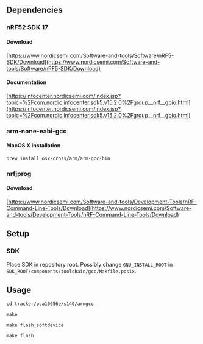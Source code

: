 ## Dependencies
### nRF52 SDK 17
#### Download
[https://www.nordicsemi.com/Software-and-tools/Software/nRF5-SDK/Download](https://www.nordicsemi.com/Software-and-tools/Software/nRF5-SDK/Download)
#### Documentation
[https://infocenter.nordicsemi.com/index.jsp?topic=%2Fcom.nordic.infocenter.sdk5.v15.2.0%2Fgroup__nrf__gpio.html](https://infocenter.nordicsemi.com/index.jsp?topic=%2Fcom.nordic.infocenter.sdk5.v15.2.0%2Fgroup__nrf__gpio.html)

### arm-none-eabi-gcc
#### MacOS X installation
`brew install osx-cross/arm/arm-gcc-bin`

### nrfjprog
#### Download
[https://www.nordicsemi.com/Software-and-tools/Development-Tools/nRF-Command-Line-Tools/Download](https://www.nordicsemi.com/Software-and-tools/Development-Tools/nRF-Command-Line-Tools/Download)

## Setup
### SDK
Place SDK in repository root.
Possibly change `GNU_INSTALL_ROOT` in `SDK_ROOT/components/toolchain/gcc/Makfile.posix`.


## Usage
`cd tracker/pca10056e/s140/armgcc`

`make`

`make flash_softdevice`

`make flash`
